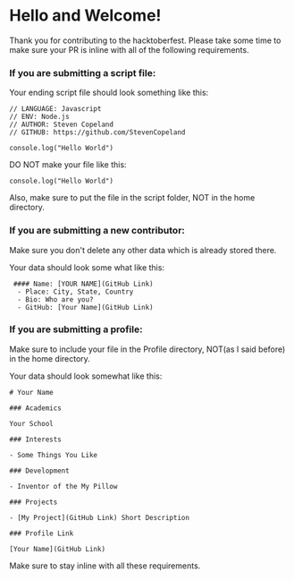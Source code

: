 # Hello and Welcome!
Thank you for contributing to the hacktoberfest. Please take some time to make sure your PR is inline with all of the following requirements.

### If you are submitting a script file:

Your ending script file should look something like this:
```
// LANGUAGE: Javascript
// ENV: Node.js
// AUTHOR: Steven Copeland
// GITHUB: https://github.com/StevenCopeland

console.log("Hello World") 
```
DO NOT make your file like this:
```
console.log("Hello World")
```
Also, make sure to put the file in the script folder, NOT in the home directory.

### If you are submitting a new contributor:

Make sure you don't delete any other data which is already stored there.

Your data should look some what like this:

```
 #### Name: [YOUR NAME](GitHub Link)
  - Place: City, State, Country
  - Bio: Who are you?
  - GitHub: [Your Name](GitHub Link)
```

### If you are submitting a profile:

Make sure to include your file in the Profile directory, NOT(as I said before) in the home directory.

Your data should look somewhat like this:

```
# Your Name

### Academics

Your School

### Interests

- Some Things You Like

### Development

- Inventor of the My Pillow

### Projects

- [My Project](GitHub Link) Short Description

### Profile Link

[Your Name](GitHub Link)
```
Make sure to stay inline with all these requirements.
